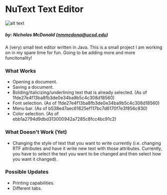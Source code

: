 # NuText Text Editor
![alt text](http://i.imgur.com/ZQlKKdK.png "NuText Example")
##### by: Nicholas McDonald (<nmmcdona@ucsd.edu>)
A (very) small text editor written in Java. This is a small project I am working on in my spare time for fun. Going to be adding more and more funcitonality!

### What Works
+ Opening a document.
+ Saving a document.
+ Bolding/italicizing/underlining text that is already selected. (As of 1fde27e4f13ba8fb3de0e34ba9b5c4c308d18560)
+ Font selection. (As of 1fde27e4f13ba8fb3de0e34ba9b5c4c308d18560)
+ Menu bar. (As of b538ed7aec61625ef117bc7d6170f7e3f856c830)
+ Color selection. (As of ebb1a2794d9dbd313000942a7285c8fcc4bc91c2)

### What Doesn't Work (Yet)
+ Changing the style of text that you want to write currently (i.e. changing RTF attributes and have it write new text with those attributes. Currently, you have to select the text you want to be changed and then select how you want it changed).

### Possible Updates
+ Printing capabilities.
+ Different tabs.
